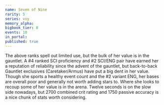 ```yaml
---
name: Seven of Nine
rarity: 5
series: voy
memory_alpha:
bigbook_tier: 8
events: 10
in_portal:
published: true
---
```


The above ranks spell out limited use, but the bulk of her value is in the gauntlet. A #4 ranked SCI proficiency and #2 SCI/ENG pair have earned her a reputation of reliability since the advent of the gauntlet, but back-to-back Gauntlet exclusives (Caretaker/Armus) have put a big dent in her value. Though she sports a healthy event count and the #2 variant ENG, her bases are overall poor and generally not worth adding stars to. Where she looks to recoup some of her value is in the arena. Twelve seconds is on the slow side nowadays, but 2700 combined crit rating and 1750 passive accuracy is a nice chunk of stats worth considering.
